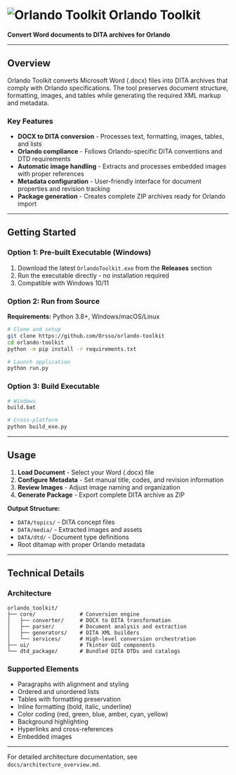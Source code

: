 # ![Orlando Toolkit](https://github.com/user-attachments/assets/15f610f5-52c0-43c3-93fc-37ae5be11d13) Orlando Toolkit

**Convert Word documents to DITA archives for Orlando**

---

## Overview

Orlando Toolkit converts Microsoft Word (.docx) files into DITA archives that comply with Orlando specifications. The tool preserves document structure, formatting, images, and tables while generating the required XML markup and metadata.

### Key Features

- **DOCX to DITA conversion** - Processes text, formatting, images, tables, and lists
- **Orlando compliance** - Follows Orlando-specific DITA conventions and DTD requirements
- **Automatic image handling** - Extracts and processes embedded images with proper references
- **Metadata configuration** - User-friendly interface for document properties and revision tracking
- **Package generation** - Creates complete ZIP archives ready for Orlando import

---

## Getting Started

### Option 1: Pre-built Executable (Windows)

1. Download the latest `OrlandoToolkit.exe` from the **Releases** section
2. Run the executable directly - no installation required
3. Compatible with Windows 10/11

### Option 2: Run from Source

**Requirements:** Python 3.8+, Windows/macOS/Linux

```bash
# Clone and setup
git clone https://github.com/Orsso/orlando-toolkit
cd orlando-toolkit
python -m pip install -r requirements.txt

# Launch application
python run.py
```

### Option 3: Build Executable

```bash
# Windows
build.bat

# Cross-platform
python build_exe.py
```

---

## Usage

1. **Load Document** - Select your Word (.docx) file
2. **Configure Metadata** - Set manual title, codes, and revision information
3. **Review Images** - Adjust image naming and organization
4. **Generate Package** - Export complete DITA archive as ZIP

**Output Structure:**
- `DATA/topics/` - DITA concept files
- `DATA/media/` - Extracted images and assets
- `DATA/dtd/` - Document type definitions
- Root ditamap with proper Orlando metadata

---

## Technical Details

### Architecture
```
orlando_toolkit/
├── core/              # Conversion engine
│   ├── converter/     # DOCX to DITA transformation
│   ├── parser/        # Document analysis and extraction
│   ├── generators/    # DITA XML builders
│   └── services/      # High-level conversion orchestration
├── ui/                # Tkinter GUI components
└── dtd_package/       # Bundled DITA DTDs and catalogs
```

### Supported Elements
- Paragraphs with alignment and styling
- Ordered and unordered lists
- Tables with formatting preservation
- Inline formatting (bold, italic, underline)
- Color coding (red, green, blue, amber, cyan, yellow)
- Background highlighting
- Hyperlinks and cross-references
- Embedded images

---

For detailed architecture documentation, see `docs/architecture_overview.md`.

